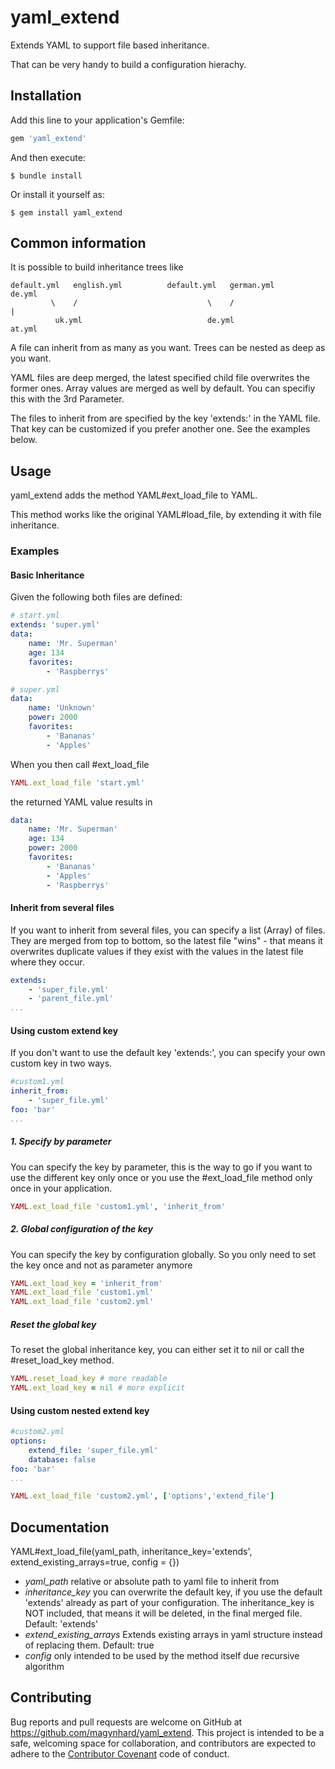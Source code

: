 # yaml_extend

Extends YAML to support file based inheritance.

That can be very handy to build a configuration hierachy.

## Installation

Add this line to your application's Gemfile:

```ruby
gem 'yaml_extend'
```

And then execute:

    $ bundle install

Or install it yourself as:

    $ gem install yaml_extend
    
## Common information

It is possible to build inheritance trees like
```
default.yml   english.yml          default.yml   german.yml         de.yml
         \    /                             \    /                    |
          uk.yml                            de.yml                  at.yml
```

A file can inherit from as many as you want. Trees can be nested as deep as you want.

YAML files are deep merged, the latest specified child file overwrites the former ones.
Array values are merged as well by default. You can specifiy this with the 3rd Parameter.

The files to inherit from are specified by the key 'extends:' in the YAML file.
That key can be customized if you prefer another one.
See the examples below.

## Usage
yaml_extend adds the method YAML#ext_load_file to YAML.

This method works like the original YAML#load_file, by extending it with file inheritance.

### Examples

#### Basic Inheritance
Given the following both files are defined:

```yaml
# start.yml
extends: 'super.yml'
data:
    name: 'Mr. Superman'
    age: 134    
    favorites:
        - 'Raspberrys'
```

```yaml
# super.yml
data:
    name: 'Unknown'
    power: 2000
    favorites:
        - 'Bananas'
        - 'Apples'
```

When you then call #ext_load_file

```ruby
YAML.ext_load_file 'start.yml'
```

the returned YAML value results in

```yaml
data:
    name: 'Mr. Superman'
    age: 134
    power: 2000
    favorites:
        - 'Bananas'
        - 'Apples'
        - 'Raspberrys'
```

#### Inherit from several files

If you want to inherit from several files, you can specify a list (Array) of files.
They are merged from top to bottom, so the latest file "wins" - that means it overwrites duplicate values if they exist with the values in the latest file where they occur.

```yaml
extends:
    - 'super_file.yml'
    - 'parent_file.yml'
...
```

#### Using custom extend key

If you don't want to use the default key 'extends:', you can specify your own custom key in two ways.

```yaml
#custom1.yml
inherit_from:
    - 'super_file.yml'
foo: 'bar'
...
```
##### 1. Specify by parameter
You can specify the key by parameter, this is the way to go if you want to  use the different key only once or you use the #ext_load_file method only once in your application.
```ruby
YAML.ext_load_file 'custom1.yml', 'inherit_from'
```
##### 2. Global configuration of the key
You can specify the key by configuration globally. So you only need to set the key once and not as parameter anymore
```ruby
YAML.ext_load_key = 'inherit_from'
YAML.ext_load_file 'custom1.yml'
YAML.ext_load_file 'custom2.yml'
```
##### Reset the global key
To reset the global inheritance key, you can either set it to nil or call the #reset_load_key  method.
```ruby
YAML.reset_load_key # more readable
YAML.ext_load_key = nil # more explicit
```
#### Using custom nested extend key
```yaml
#custom2.yml
options:
    extend_file: 'super_file.yml'
    database: false
foo: 'bar'
...
```

```ruby
YAML.ext_load_file 'custom2.yml', ['options','extend_file']
```

## Documentation
YAML#ext_load_file(yaml_path, inheritance_key='extends', extend_existing_arrays=true, config = {})

- *yaml_path* relative or absolute path to yaml file to inherit from
- *inheritance_key* you can overwrite the default key, if you use the default 'extends' already as part of your configuration. The inheritance_key is NOT included, that means it will be deleted, in the final merged file. Default: 'extends'
- *extend_existing_arrays* Extends existing arrays in yaml structure instead of replacing them. Default: true
- *config* only intended to be used by the method itself due recursive algorithm

## Contributing

Bug reports and pull requests are welcome on GitHub at https://github.com/magynhard/yaml_extend. This project is intended to be a safe, welcoming space for collaboration, and contributors are expected to adhere to the [Contributor Covenant](http://contributor-covenant.org) code of conduct.


